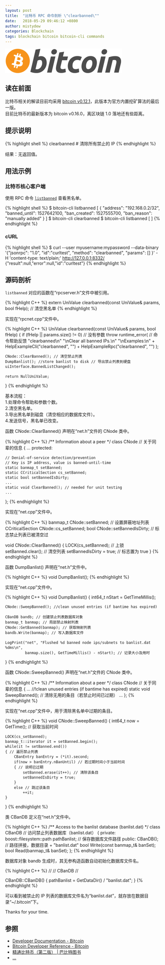 ```yaml
---
layout: post
title:  "比特币 RPC 命令剖析 \"clearbanned\""
date:   2018-05-29 09:46:12 +0800
author: mistydew
categories: Blockchain
tags: blockchain bitcoin bitcoin-cli commands
---
```

![bitcoin](/images/20180504/bitcoin.svg)

## 读在前面
比特币相关的解读目前均采用 [bitcoin v0.12.1](https://github.com/bitcoin/bitcoin/tree/v0.12.1)，此版本为官方内置挖矿算法的最后一版。<br>
目前比特币的最新版本为 bitcoin v0.16.0，离区块链 1.0 落地还有些距离。

## 提示说明

{% highlight shell %}
clearbanned # 清除所有禁止的 IP
{% endhighlight %}

结果：无返回值。

## 用法示例

### 比特币核心客户端

使用 RPC 命令 [`listbanned`](/2018/05/29/bitcoin-rpc-command-listbanned) 查看黑名单。

{% highlight shell %}
$ bitcoin-cli listbanned
[
  {
    "address": "192.168.0.2/32",
    "banned_until": 1527642100,
    "ban_created": 1527555700,
    "ban_reason": "manually added"
  }
]
$ bitcoin-cli clearbanned
$ bitcoin-cli listbanned
[
]
{% endhighlight %}

### cURL

{% highlight shell %}
$ curl --user myusername:mypassword --data-binary '{"jsonrpc": "1.0", "id":"curltest", "method": "clearbanned", "params": [] }' -H 'content-type: text/plain;' http://127.0.0.1:8332/
{"result":null,"error":null,"id":"curltest"}
{% endhighlight %}

## 源码剖析
`listbanned` 对应的函数在“rpcserver.h”文件中被引用。

{% highlight C++ %}
extern UniValue clearbanned(const UniValue& params, bool fHelp); // 清空黑名单
{% endhighlight %}

实现在“rpcnet.cpp”文件中。

{% highlight C++ %}
UniValue clearbanned(const UniValue& params, bool fHelp)
{
    if (fHelp || params.size() != 0) // 没有参数
        throw runtime_error( // 命令帮助反馈
                            "clearbanned\n"
                            "\nClear all banned IPs.\n"
                            "\nExamples:\n"
                            + HelpExampleCli("clearbanned", "")
                            + HelpExampleRpc("clearbanned", "")
                            );

    CNode::ClearBanned(); // 清空禁止列表
    DumpBanlist(); //store banlist to disk // 导出禁止列表到硬盘
    uiInterface.BannedListChanged();

    return NullUniValue;
}
{% endhighlight %}

基本流程：<br>
1.处理命令帮助和参数个数。<br>
2.清空黑名单。<br>
3.导出黑名单到磁盘（清空相应的数据库文件）。<br>
4.发送信号，黑名单已改变。

函数 CNode::ClearBanned() 声明在“net.h”文件的 CNode 类中。

{% highlight C++ %}
/** Information about a peer */
class CNode // 关于同辈的信息
{
    ...
protected:

    // Denial-of-service detection/prevention
    // Key is IP address, value is banned-until-time
    static banmap_t setBanned;
    static CCriticalSection cs_setBanned;
    static bool setBannedIsDirty;
    ...
    static void ClearBanned(); // needed for unit testing
    ...
};
{% endhighlight %}

实现在“net.cpp”文件中。

{% highlight C++ %}
banmap_t CNode::setBanned; // 设置屏蔽地址列表
CCriticalSection CNode::cs_setBanned;
bool CNode::setBannedIsDirty; // 标志禁止列表已被清空过

void CNode::ClearBanned()
{
    LOCK(cs_setBanned); // 上锁
    setBanned.clear(); // 清空列表
    setBannedIsDirty = true; // 标志置为 true
}
{% endhighlight %}

函数 DumpBanlist() 声明在“net.h”文件中。

{% highlight C++ %}
void DumpBanlist();
{% endhighlight %}

实现在“net.cpp”文件中。

{% highlight C++ %}
void DumpBanlist()
{
    int64_t nStart = GetTimeMillis();

    CNode::SweepBanned(); //clean unused entries (if bantime has expired)

    CBanDB bandb; // 创建禁止列表数据库对象
    banmap_t banmap; // 局部禁止映射列表
    CNode::GetBanned(banmap); // 获取映射列表
    bandb.Write(banmap); // 写入数据库文件

    LogPrint("net", "Flushed %d banned node ips/subnets to banlist.dat  %dms\n",
             banmap.size(), GetTimeMillis() - nStart); // 记录大小及用时
}
{% endhighlight %}

函数 CNode::SweepBanned() 声明在“net.h”文件的 CNode 类中。

{% highlight C++ %}
/** Information about a peer */
class CNode // 关于同辈的信息
{
    ...
    //!clean unused entries (if bantime has expired)
    static void SweepBanned(); // 清除无用的条目（若禁止时间已过期）
    ...
};
{% endhighlight %}

实现在“net.cpp”文件中，用于清除黑名单中过期的条目。

{% highlight C++ %}
void CNode::SweepBanned()
{
    int64_t now = GetTime(); // 获取当前时间

    LOCK(cs_setBanned);
    banmap_t::iterator it = setBanned.begin();
    while(it != setBanned.end())
    { // 遍历禁止列表
        CBanEntry banEntry = (*it).second;
        if(now > banEntry.nBanUntil) // 若过期时间小于当前时间
        { // 说明已过期
            setBanned.erase(it++); // 清除该条目
            setBannedIsDirty = true;
        }
        else // 跳过该条目
            ++it;
    }
}
{% endhighlight %}

类 CBanDB 定义在“net.h”文件中。

{% highlight C++ %}
/** Access to the banlist database (banlist.dat) */
class CBanDB // 访问禁止列表数据库（banlist.dat）
{
private:
    boost::filesystem::path pathBanlist; // 保存数据库文件路径
public:
    CBanDB(); // 路径拼接，数据目录 + "banlist.dat"
    bool Write(const banmap_t& banSet);
    bool Read(banmap_t& banSet);
};
{% endhighlight %}

数据库对象 bandb 生成时，其无参构造函数自动初始化数据库文件名。

{% highlight C++ %}
//
// CBanDB
//

CBanDB::CBanDB()
{
    pathBanlist = GetDataDir() / "banlist.dat";
}
{% endhighlight %}

可以看到被禁止的 IP 列表的数据库文件名为“banlist.dat”，就存放在数据目录“~/.bitcoin”下。

Thanks for your time.

## 参照
* [Developer Documentation - Bitcoin](https://bitcoin.org/en/developer-documentation)
* [Bitcoin Developer Reference - Bitcoin](https://bitcoin.org/en/developer-reference#clearbanned)
* [精通比特币（第二版） \| 巴比特图书](http://book.8btc.com/masterbitcoin2cn)
* [...](https://github.com/mistydew/blockchain)
